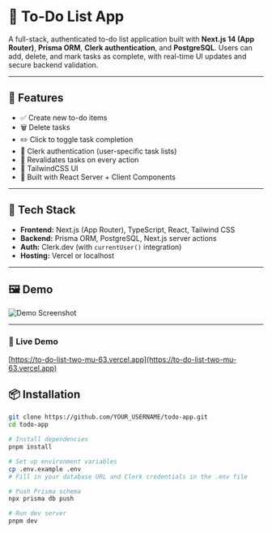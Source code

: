 # 📝 To-Do List App

A full-stack, authenticated to-do list application built with **Next.js 14 (App Router)**, **Prisma ORM**, **Clerk authentication**, and **PostgreSQL**. Users can add, delete, and mark tasks as complete, with real-time UI updates and secure backend validation.

---

## 🚀 Features

- ✅ Create new to-do items
- 🗑️ Delete tasks
- ✏️ Click to toggle task completion
- 🔐 Clerk authentication (user-specific task lists)
- 🔄 Revalidates tasks on every action
- 💅 TailwindCSS UI
- 🧠 Built with React Server + Client Components

---

## 🧱 Tech Stack

- **Frontend:** Next.js (App Router), TypeScript, React, Tailwind CSS
- **Backend:** Prisma ORM, PostgreSQL, Next.js server actions
- **Auth:** Clerk.dev (with `currentUser()` integration)
- **Hosting:** Vercel or localhost

---

## 🖼️ Demo

![Demo Screenshot](./to_do.png) 

---

### 🔗 Live Demo  
[https://to-do-list-two-mu-63.vercel.app](https://to-do-list-two-mu-63.vercel.app)

## 📦 Installation

```bash
git clone https://github.com/YOUR_USERNAME/todo-app.git
cd todo-app

# Install dependencies
pnpm install

# Set up environment variables
cp .env.example .env
# Fill in your database URL and Clerk credentials in the .env file

# Push Prisma schema
npx prisma db push

# Run dev server
pnpm dev
